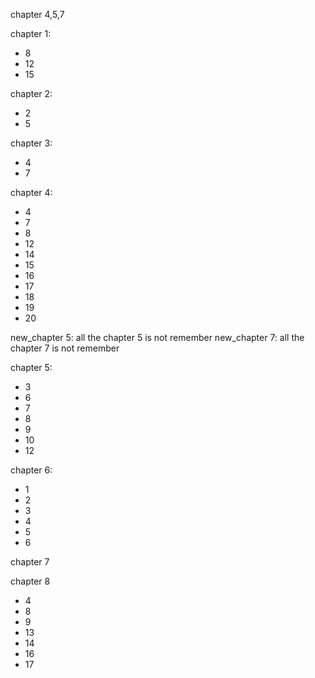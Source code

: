 chapter 4,5,7

chapter 1: 
+ 8
+ 12
+ 15

chapter 2:
+ 2
+ 5

chapter 3:
+ 4
+ 7

chapter 4:
+ 4 
+ 7
+ 8
+ 12
+ 14
+ 15
+ 16
+ 17
+ 18
+ 19
+ 20

new_chapter 5: 
all the chapter 5 is not remember
new_chapter 7: 
all the chapter 7 is not remember

chapter 5: 
+ 3 
+ 6
+ 7
+ 8
+ 9
+ 10
+ 12

chapter 6:
+ 1
+ 2
+ 3
+ 4
+ 5
+ 6

chapter 7

chapter 8
+ 4
+ 8
+ 9
+ 13
+ 14
+ 16
+ 17

